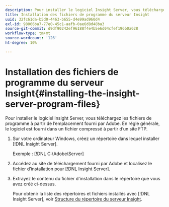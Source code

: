 ```yaml
---
description: Pour installer le logiciel Insight Server, vous téléchargez les fichiers de programme à partir de l’emplacement fourni par Adobe. En règle générale, le logiciel est fourni dans un fichier compressé à partir d’un site FTP.
title: Installation des fichiers de programme du serveur Insight
uuid: 32fc61da-b5d0-4463-b655-d4e99ad960d4
exl-id: 98066ba7-77e0-45c1-aafb-0ae6d8d48ba3
source-git-commit: d9df90242ef96188f4e4b5e6d04cfef196b0a628
workflow-type: tm+mt
source-wordcount: '126'
ht-degree: 10%

---
```


# Installation des fichiers de programme du serveur Insight{#installing-the-insight-server-program-files}

Pour installer le logiciel Insight Server, vous téléchargez les fichiers de programme à partir de l’emplacement fourni par Adobe. En règle générale, le logiciel est fourni dans un fichier compressé à partir d’un site FTP.

1. Sur votre ordinateur Windows, créez un répertoire dans lequel installer [!DNL Insight Server].

   Exemple : [!DNL C:\Adobe\Server]

1. Accédez au site de téléchargement fourni par Adobe et localisez le fichier d’installation pour [!DNL Insight Server].
1. Extrayez le contenu du fichier d&#39;installation dans le répertoire que vous avez créé ci-dessus.

   Pour obtenir la liste des répertoires et fichiers installés avec [!DNL Insight Server], voir [Structure du répertoire du serveur Insight](../../../../home/c-inst-svr/c-cfg-stgs-ref/c-ins-svr-dir-str.md#concept-5bcc8cf6d4d44fa6be43a97d23d1a20c).
